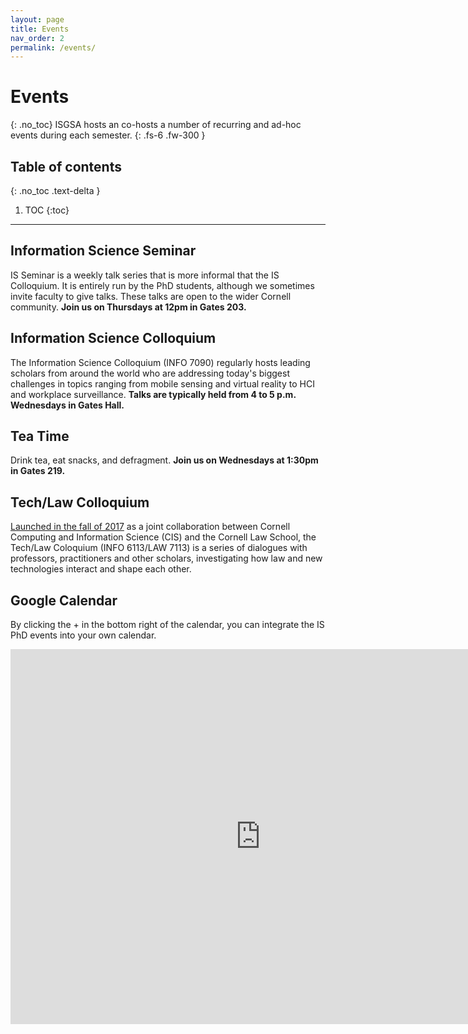 ```yaml
---
layout: page
title: Events
nav_order: 2
permalink: /events/
---
```


# Events
{: .no_toc}
ISGSA hosts an co-hosts a number of recurring and ad-hoc events during each semester.
{: .fs-6 .fw-300 }

## Table of contents
{: .no_toc .text-delta }

1. TOC
{:toc}

---

## Information Science Seminar
IS Seminar is a weekly talk series that is more informal that the IS Colloquium. It is entirely run by the PhD students, although we sometimes invite faculty to give talks. These talks are open to the wider Cornell community. **Join us on Thursdays at 12pm in Gates 203.**

## Information Science Colloquium
The Information Science Colloquium (INFO 7090) regularly hosts leading scholars from around the world who are addressing today's biggest challenges in topics ranging from mobile sensing and virtual reality to HCI and workplace surveillance. **Talks are typically held from 4 to 5 p.m. Wednesdays in Gates Hall.**

## Tea Time
Drink tea, eat snacks, and defragment. **Join us on Wednesdays at 1:30pm in Gates 219.**

## Tech/Law Colloquium
[Launched in the fall of 2017](https://infosci.cornell.edu/information/news/newsitem351/new-techlaw-series-explore-surveillance-privacy-bias) as a joint collaboration between Cornell Computing and Information Science (CIS) and the Cornell Law School, the Tech/Law Coloquium (INFO 6113/LAW 7113) is a series of dialogues with professors, practitioners and other scholars, investigating how law and new technologies interact and shape each other. 

## Google Calendar
By clicking the + in the bottom right of the calendar, you can integrate the IS PhD events into your own calendar.
<iframe src="https://calendar.google.com/calendar/embed?src=i8ec4n1tcgobfbbf3ms1onf8rs%40group.calendar.google.com&ctz=America%2FNew_York" style="border: 0" width="800" height="600" frameborder="0" scrolling="no"></iframe>
